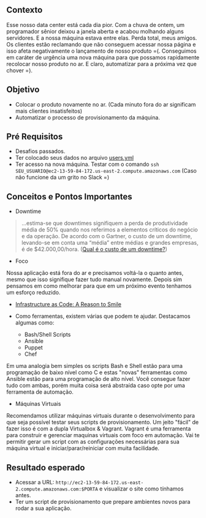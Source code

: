 ## Contexto

Esse nosso data center está cada dia pior. Com a chuva de ontem, um programador sênior deixou a janela aberta e acabou molhando alguns servidores. E a nossa máquina estava entre elas. Perda total, meus amigos. 
Os clientes estão reclamando que não conseguem acessar nossa página e isso afeta negativamente o lançamento de nosso produto =(.
Conseguimos em caráter de urgência uma nova máquina para que possamos rapidamente recolocar nosso produto no ar. E claro, automatizar para a próxima vez que chover =). 

## Objetivo

* Colocar o produto novamente no ar. (Cada minuto fora do ar significam mais clientes insatisfeitos)
* Automatizar o processo de provisionamento da máquina. 

## Pré Requisitos

* Desafios passados.
* Ter colocado seus dados no arquivo [users.yml](https://github.com/guitoper/mao-na-massa-di/blob/master/users.yml)
* Ter acesso na nova máquina. Testar com o comando `ssh SEU_USUARIO@ec2-13-59-84-172.us-east-2.compute.amazonaws.com` (Caso não funcione da um grito no Slack =)

## Conceitos e Pontos Importantes

* Downtime
> ...estima-se que downtimes signifiquem a perda de produtividade média de 50% quando nos referimos a elementos críticos do negócio e da operação. De acordo com o Gartner, o custo de um downtime, levando-se em conta uma “média” entre médias e grandes empresas, é de $42.000,00/hora. ([Qual é o custo de um downtime?](https://www.opservices.com.br/qual-e-o-custo-de-um-downtime/)) 

* Foco

Nossa aplicação está fora do ar e precisamos voltá-la o quanto antes, mesmo que isso signifique fazer tudo manual novamente. Depois sim pensamos em como melhorar para que em um próximo evento tenhamos um esforço reduzido.

* [Infrastructure as Code: A Reason to Smile](https://www.thoughtworks.com/insights/blog/infrastructure-code-reason-smile)

* Como ferramentas, existem várias que podem te ajudar. Destacamos algumas como:
  * Bash/Shell Scripts
  * Ansible
  * Puppet
  * Chef

Em uma analogia bem simples os scripts Bash e Shell estão para uma programação de baixo nível como C e estas "novas" ferramentas como Ansible estão para uma programação de alto nível. Você consegue fazer tudo com ambas, porém muita coisa será abstraída caso opte por uma ferramenta de automação. 

* Máquinas Virtuais

Recomendamos utilizar máquinas virtuais durante o desenvolvimento para que seja possível testar seus scripts de provisionamento. Um jeito "fácil" de fazer isso é com a dupla Virtualbox & Vagrant.
Vagrant é uma ferramenta para construir e gerenciar maquinas virtuais com foco em automação. Vai te permitir gerar um script com as configurações necessárias para sua máquina virtual e iniciar/parar/reiniciar com muita facilidade.

## Resultado esperado

* Acessar a URL: `http://ec2-13-59-84-172.us-east-2.compute.amazonaws.com:$PORTA` e visualizar o site como tínhamos antes.
* Ter um script de provisionamento que prepare ambientes novos para rodar a sua aplicação. 
